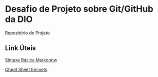 # Desafio de Projeto sobre Git/GitHub da DIO
Repositório do Projeto

## Link Úteis
[Sintaxe Básica Markdonw](https://www.markdownguide.org/basic-syntax/)

[Cheat Sheet Emmets](https://docs.emmet.io/cheat-sheet/)
